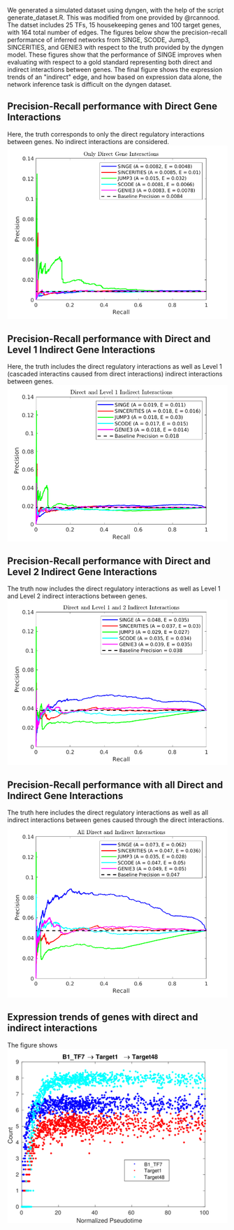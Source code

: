 We generated a simulated dataset using dyngen, with the help of the script generate_dataset.R. This was modified from one provided by @rcannood. The datset includes 25 TFs, 15 housekeeping genes and 100 target genes, with 164 total number of edges.
The figures below show the precision-recall performance of inferred networks from SINGE, SCODE, Jump3, SINCERITIES, and GENIE3 with respect to the truth provided by the dyngen model. These figures show that the performance of SINGE improves when evaluating with respect to a gold standard representing both direct and indirect interactions between genes. The final figure shows the expression trends of an "indirect" edge, and how based on expression data alone, the network inference task is difficult on the dyngen dataset. 

## Precision-Recall performance with Direct Gene Interactions
Here, the truth corresponds to only the direct regulatory interactions between genes. No indirect interactions are considered.
![](figures/Dyngen_PR_DirectEdges_Only.png)<!-- -->
## Precision-Recall performance with Direct and Level 1 Indirect Gene Interactions
Here, the truth includes the direct regulatory interactions as well as Level 1 (cascaded interactins caused from direct interactions) indirect interactions between genes. 
![](figures/Dyngen_PR_with_Level1_InDirectEdges.png)<!-- -->
## Precision-Recall performance with Direct and Level 2 Indirect Gene Interactions
The truth now includes the direct regulatory interactions as well as Level 1 and Level 2 indirect interactions between genes. 
![](figures/Dyngen_PR_with_Level1_Level2_InDirectEdges.png)<!-- -->
## Precision-Recall performance with all Direct and Indirect Gene Interactions
The truth here includes the direct regulatory interactions as well as all indirect interactions between genes caused through the direct interactions. 
![](figures/Dyngen_PR_with_All_InDirectEdges.png)<!-- -->
## Expression trends of genes with direct and indirect interactions
The figure shows 
![](figures/Dyngen_Gene_Expression.png)<!-- -->
